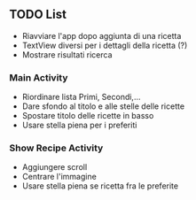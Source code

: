 ## TODO List

* Riavviare l'app dopo aggiunta di una ricetta
* TextView diversi per i dettagli della ricetta (?)
* Mostrare risultati ricerca

### Main Activity

* Riordinare lista Primi, Secondi,...
* Dare sfondo al titolo e alle stelle delle ricette
* Spostare titolo delle ricette in basso
* Usare stella piena per i preferiti

### Show Recipe Activity

* Aggiungere scroll 
* Centrare l'immagine
* Usare stella piena se ricetta fra le preferite
